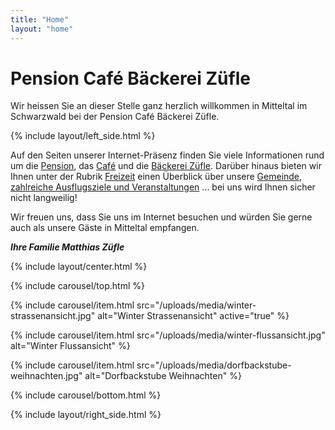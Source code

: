 ```yaml
---
title: "Home"
layout: "home"
---
```


# Pension Café Bäckerei Züfle

Wir heissen Sie an dieser Stelle ganz herzlich
willkommen in Mitteltal im Schwarzwald bei der Pension Café Bäckerei Züfle.

{% include layout/left_side.html %}

Auf den Seiten unserer Internet-Präsenz finden Sie viele Informationen rund um die [Pension](pension.html), das [Café](cafe.html) und die [Bäckerei Züfle](baeckerei.html). Darüber hinaus bieten wir Ihnen unter der Rubrik [Freizeit](freizeit.html) einen Überblick über unsere [Gemeinde](freizeit/mitteltal.html), [zahlreiche Ausflugsziele und Veranstaltungen](freizeit/ausflugsziele.html) ... bei uns wird Ihnen sicher nicht langweilig!

Wir freuen uns, dass Sie uns im Internet besuchen und würden Sie gerne auch als unsere Gäste in Mitteltal empfangen.

**_Ihre Familie Matthias Züfle_**

{% include layout/center.html %}

{% include carousel/top.html %}

{% include carousel/item.html
    src="/uploads/media/winter-strassenansicht.jpg"
    alt="Winter Strassenansicht"
    active="true"
%}

{% include carousel/item.html
    src="/uploads/media/winter-flussansicht.jpg"
    alt="Winter Flussansicht"
%}

{% include carousel/item.html
    src="/uploads/media/dorfbackstube-weihnachten.jpg"
    alt="Dorfbackstube Weihnachten"
%}

{% include carousel/bottom.html %}

<!-- ![Banner](./uploads/media/home-banner.jpg) -->

{% include layout/right_side.html %}
